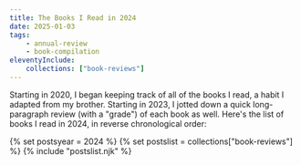 ```yaml
---
title: The Books I Read in 2024
date: 2025-01-03
tags:
    - annual-review 
    - book-compilation
eleventyInclude:
    collections: ["book-reviews"]
---
```


Starting in 2020, I began keeping track of all of the books I read, a habit I adapted from my brother.  Starting in 2023, I jotted down a quick long-paragraph review (with a "grade") of each book as well.  Here's the list of books I read in 2024, in reverse chronological order:

{% set postsyear = 2024 %}
{% set postslist = collections["book-reviews"] %}
{% include "postslist.njk" %} 
